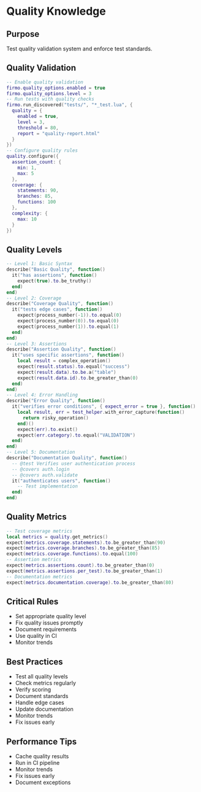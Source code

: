 # Quality Knowledge


## Purpose


Test quality validation system and enforce test standards.

## Quality Validation



```lua
-- Enable quality validation
firmo.quality_options.enabled = true
firmo.quality_options.level = 3
-- Run tests with quality checks
firmo.run_discovered("tests/", "*_test.lua", {
  quality = {
    enabled = true,
    level = 3,
    threshold = 80,
    report = "quality-report.html"
  }
})
-- Configure quality rules
quality.configure({
  assertion_count: {
    min: 1,
    max: 5
  },
  coverage: {
    statements: 90,
    branches: 85,
    functions: 100
  },
  complexity: {
    max: 10
  }
})
```



## Quality Levels



```lua
-- Level 1: Basic Syntax
describe("Basic Quality", function()
  it("has assertions", function()
    expect(true).to.be_truthy()
  end)
end)
-- Level 2: Coverage
describe("Coverage Quality", function()
  it("tests edge cases", function()
    expect(process_number(-1)).to.equal(0)
    expect(process_number(0)).to.equal(0)
    expect(process_number(1)).to.equal(1)
  end)
end)
-- Level 3: Assertions
describe("Assertion Quality", function()
  it("uses specific assertions", function()
    local result = complex_operation()
    expect(result.status).to.equal("success")
    expect(result.data).to.be.a("table")
    expect(result.data.id).to.be_greater_than(0)
  end)
end)
-- Level 4: Error Handling
describe("Error Quality", function()
  it("verifies error conditions", { expect_error = true }, function()
    local result, err = test_helper.with_error_capture(function()
      return risky_operation()
    end)()
    expect(err).to.exist()
    expect(err.category).to.equal("VALIDATION")
  end)
end)
-- Level 5: Documentation
describe("Documentation Quality", function()
  -- @test Verifies user authentication process
  -- @covers auth.login
  -- @covers auth.validate
  it("authenticates users", function()
    -- Test implementation
  end)
end)
```



## Quality Metrics



```lua
-- Test coverage metrics
local metrics = quality.get_metrics()
expect(metrics.coverage.statements).to.be_greater_than(90)
expect(metrics.coverage.branches).to.be_greater_than(85)
expect(metrics.coverage.functions).to.equal(100)
-- Assertion metrics
expect(metrics.assertions.count).to.be_greater_than(0)
expect(metrics.assertions.per_test).to.be_greater_than(1)
-- Documentation metrics
expect(metrics.documentation.coverage).to.be_greater_than(80)
```



## Critical Rules



- Set appropriate quality level
- Fix quality issues promptly
- Document requirements
- Use quality in CI
- Monitor trends


## Best Practices



- Test all quality levels
- Check metrics regularly
- Verify scoring
- Document standards
- Handle edge cases
- Update documentation
- Monitor trends
- Fix issues early


## Performance Tips



- Cache quality results
- Run in CI pipeline
- Monitor trends
- Fix issues early
- Document exceptions
